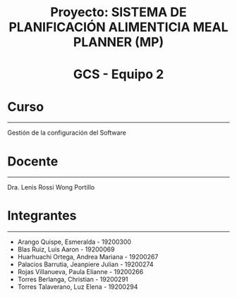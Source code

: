 # <h1 align="center"> Proyecto:  SISTEMA DE PLANIFICACIÓN ALIMENTICIA MEAL PLANNER (MP)

# <h1 align="center"> GCS - Equipo 2

# Curso
---
Gestión de la configuración del Software

# Docente
---
Dra. Lenis Rossi Wong Portillo

# Integrantes
---

- Arango Quispe, Esmeralda - 19200300
- Blas Ruiz, Luis Aaron - 19200069
- Huarhuachi Ortega, Andrea Mariana - 19200267  
- Palacios Barrutia, Jeanpiere Julian - 19200274  
- Rojas Villanueva, Paula Elianne - 19200266
- Torres Berlanga, Christian - 19200291
- Torres Talaverano, Luz Elena - 19200294


  

